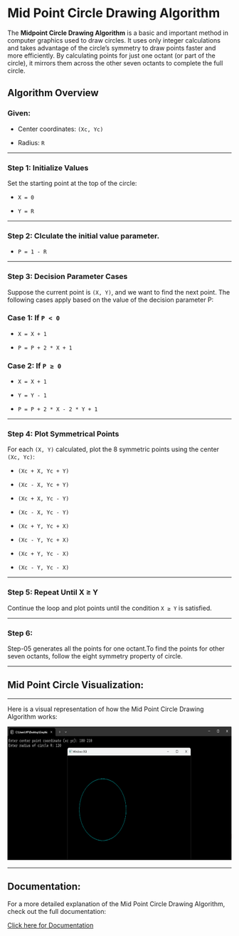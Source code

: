 # Mid Point Circle Drawing Algorithm

The **Midpoint Circle Drawing Algorithm** is a basic and important method in computer graphics used to draw circles. It uses only integer calculations and takes advantage of the circle’s symmetry to draw points faster and more efficiently. By calculating points for just one octant (or part of the circle), it mirrors them across the other seven octants to complete the full circle.
## Algorithm Overview

### Given:
- Center coordinates: `(Xc, Yc)`

- Radius: `R`

---

### Step 1: Initialize Values


Set the starting point at the top of the circle:

- `X = 0`

- `Y = R`

---

### Step 2: Clculate the initial value parameter.
- `P = 1 - R`

---

### Step 3: Decision Parameter Cases

Suppose the current point is `(X, Y)`, and we want to find the next point. The following cases apply based on the value of the decision parameter P:

### Case 1: If `P < 0`
- `X = X + 1`

- `P = P + 2 * X + 1`

### Case 2: If `P ≥ 0`
- `X = X + 1`

- `Y = Y - 1`

- `P = P + 2 * X - 2 * Y + 1`



---

### Step 4: Plot Symmetrical Points

For each `(X, Y)` calculated, plot the 8 symmetric points using the center `(Xc, Yc)`:

- `(Xc + X, Yc + Y)`

- `(Xc - X, Yc + Y)`

- `(Xc + X, Yc - Y)`

- `(Xc - X, Yc - Y)`

- `(Xc + Y, Yc + X)`

- `(Xc - Y, Yc + X)`

- `(Xc + Y, Yc - X)`

- `(Xc - Y, Yc - X)`

---
### Step 5: Repeat Until X ≥ Y

Continue the loop and plot points until the condition `X ≥ Y` is satisfied.

---
### Step 6:

Step-05 generates all the points for one octant.To find the points for other seven octants, follow the eight symmetry property of circle.


---
##  Mid Point Circle Visualization:
---

Here is a visual representation of how the  Mid Point Circle Drawing Algorithm works:

<img src="output.png" width="700" height="300" alt="DDA">

---

## Documentation:

For a more detailed explanation of the Mid Point Circle Drawing Algorithm, check out the full documentation:

[Click here for Documentation](https://drive.google.com/file/d/199fcU-v877gVw9fZr07EoBGByB7w5c_t/view?usp=sharing)



